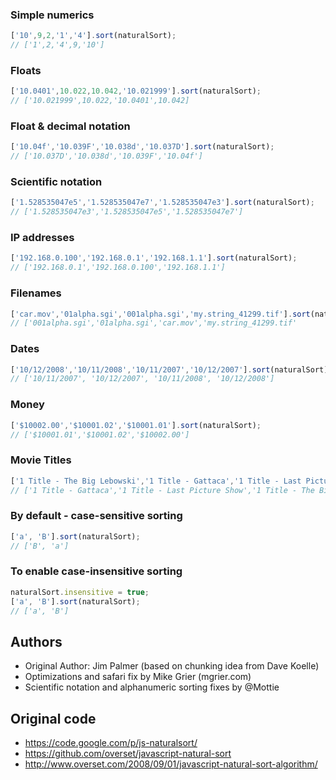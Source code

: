 ### Simple numerics

```javascript
['10',9,2,'1','4'].sort(naturalSort);
// ['1',2,'4',9,'10']
```

### Floats

```javascript
['10.0401',10.022,10.042,'10.021999'].sort(naturalSort);
// ['10.021999',10.022,'10.0401',10.042]
```

### Float & decimal notation

```javascript
['10.04f','10.039F','10.038d','10.037D'].sort(naturalSort);
// ['10.037D','10.038d','10.039F','10.04f']
```

### Scientific notation

```javascript
['1.528535047e5','1.528535047e7','1.528535047e3'].sort(naturalSort);
// ['1.528535047e3','1.528535047e5','1.528535047e7']
```

### IP addresses

```javascript
['192.168.0.100','192.168.0.1','192.168.1.1'].sort(naturalSort);
// ['192.168.0.1','192.168.0.100','192.168.1.1']
```

### Filenames

```javascript
['car.mov','01alpha.sgi','001alpha.sgi','my.string_41299.tif'].sort(naturalSort);
// ['001alpha.sgi','01alpha.sgi','car.mov','my.string_41299.tif'
```

### Dates

```javascript
['10/12/2008','10/11/2008','10/11/2007','10/12/2007'].sort(naturalSort);
// ['10/11/2007', '10/12/2007', '10/11/2008', '10/12/2008']
```

### Money

```javascript
['$10002.00','$10001.02','$10001.01'].sort(naturalSort);
// ['$10001.01','$10001.02','$10002.00']
```

### Movie Titles

```javascript
['1 Title - The Big Lebowski','1 Title - Gattaca','1 Title - Last Picture Show'].sort(naturalSort);
// ['1 Title - Gattaca','1 Title - Last Picture Show','1 Title - The Big Lebowski']
```

### By default - case-sensitive sorting

```javascript
['a', 'B'].sort(naturalSort);
// ['B', 'a']
```

### To enable case-insensitive sorting
```javascript
naturalSort.insensitive = true;
['a', 'B'].sort(naturalSort);
// ['a', 'B']
```

## Authors
* Original Author: Jim Palmer (based on chunking idea from Dave Koelle)
* Optimizations and safari fix by Mike Grier (mgrier.com)
* Scientific notation and alphanumeric sorting fixes by @Mottie

## Original code
* https://code.google.com/p/js-naturalsort/  
* https://github.com/overset/javascript-natural-sort
* http://www.overset.com/2008/09/01/javascript-natural-sort-algorithm/
